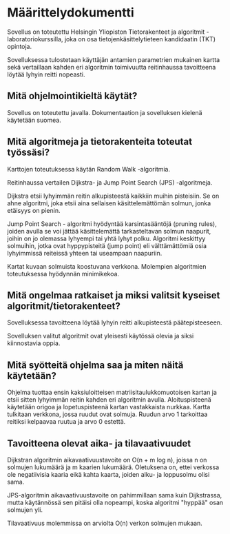 # Määrittelydokumentti 

Sovellus on toteutettu Helsingin Yliopiston Tietorakenteet ja algoritmit -laboratoriokurssilla, joka on osa tietojenkäsittelytieteen kandidaatin (TKT) opintoja.

Sovelluksessa tulostetaan käyttäjän antamien parametrien mukainen kartta sekä vertaillaan kahden eri algoritmin toimivuutta reitinhaussa tavoitteena löytää lyhyin reitti nopeasti.  

## Mitä ohjelmointikieltä käytät?

Sovellus on toteutettu javalla.
Dokumentaation ja sovelluksen kielenä käytetään suomea.

## Mitä algoritmeja ja tietorakenteita toteutat työssäsi?

Karttojen toteutuksessa käytän Random Walk -algoritmia.

Reitinhaussa vertailen Dijkstra- ja Jump Point Search (JPS) -algoritmeja. 

Dijkstra etsii lyhyimmän reitin alkupisteestä kaikkiin muihin pisteisiin. Se on ahne algoritmi, joka etsii aina sellaisen käsittelemättömän solmun, jonka etäisyys on pienin.

Jump Point Search - algoritmi hyödyntää karsintasääntöjä (pruning rules), joiden avulla se voi jättää käsittelemättä tarkasteltavan solmun naapurit, joihin on jo olemassa lyhyempi tai yhtä lyhyt polku. Algoritmi keskittyy solmuihin, jotka ovat hyppypisteitä (jump point) eli välttämättömiä osia lyhyimmissä reiteissä yhteen tai useampaan naapuriin.

Kartat kuvaan solmuista koostuvana verkkona. Molempien algoritmien toteutuksessa hyödynnän minimikekoa.

## Mitä ongelmaa ratkaiset ja miksi valitsit kyseiset algoritmit/tietorakenteet?

Sovelluksessa tavoitteena löytää lyhyin reitti alkupisteestä päätepisteeseen.

Sovelluksen valitut algoritmit ovat yleisesti käytössä olevia ja siksi kiinnostavia oppia.

## Mitä syötteitä ohjelma saa ja miten näitä käytetään?

Ohjelma tuottaa ensin kaksiuloitteisen  matriisitaulukkomuotoisen kartan ja etsii sitten lyhyimmän reitin kahden eri algoritmin avulla. Aloituspisteenä käytetään origoa ja lopetuspisteenä kartan vastakkaista nurkkaa. Kartta tulkitaan verkkona, jossa ruudut ovat solmuja. Ruudun arvo 1 tarkoittaa reitiksi kelpaavaa ruutua ja arvo 0 estettä.

## Tavoitteena olevat aika- ja tilavaativuudet 

Dijkstran algoritmin aikavaativuustavoite on O(n + m log n), joissa n on solmujen lukumäärä ja m kaarien lukumäärä. Oletuksena on, ettei verkossa ole negatiivisia kaaria eikä kahta kaarta, joiden alku- ja loppusolmu olisi sama.

JPS-algoritmin aikavaativuustavoite on pahimmillaan sama kuin Dijkstrassa, mutta käytännössä sen pitäisi olla nopeampi, koska algoritmi "hyppää" osan solmujen yli.

Tilavaativuus molemmissa on arviolta O(n) verkon solmujen mukaan. 
